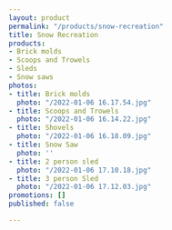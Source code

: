 ```yaml
---
layout: product
permalink: "/products/snow-recreation"
title: Snow Recreation
products:
- Brick molds
- Scoops and Trowels
- Sleds
- Snow saws
photos:
- title: Brick molds
  photo: "/2022-01-06 16.17.54.jpg"
- title: Scoops and Trowels
  photo: "/2022-01-06 16.14.22.jpg"
- title: Shovels
  photo: "/2022-01-06 16.18.09.jpg"
- title: Snow Saw
  photo: ''
- title: 2 person sled
  photo: "/2022-01-06 17.10.18.jpg"
- title: 3 person Sled
  photo: "/2022-01-06 17.12.03.jpg"
promotions: []
published: false

---
```

